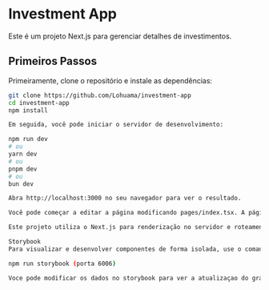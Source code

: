 # Investment App

Este é um projeto Next.js para gerenciar detalhes de investimentos.

## Primeiros Passos

Primeiramente, clone o repositório e instale as dependências:

```bash
git clone https://github.com/Lohuama/investment-app
cd investment-app
npm install

Em seguida, você pode iniciar o servidor de desenvolvimento:

npm run dev
# ou
yarn dev
# ou
pnpm dev
# ou
bun dev

Abra http://localhost:3000 no seu navegador para ver o resultado.

Você pode começar a editar a página modificando pages/index.tsx. A página é atualizada automaticamente conforme você edita o arquivo.

Este projeto utiliza o Next.js para renderização no servidor e roteamento, e inclui recursos de otimização para fontes usando next/font para carregar e otimizar automaticamente fontes como a Inter, uma fonte personalizada do Google.

Storybook
Para visualizar e desenvolver componentes de forma isolada, use o comando:

npm run storybook (porta 6006)

Voce pode modificar os dados no storybook para ver a atualizaçao do grafico de forma dinâmica.

